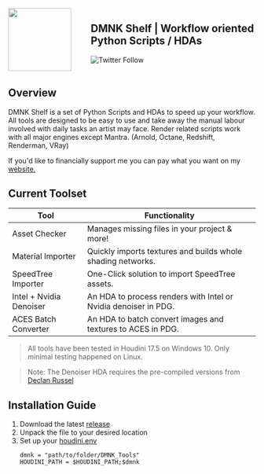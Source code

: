 <img align="left" style="margin-right:40px" src="https://github.com/DominikLingenover/DMNK-Tools/blob/master/resources/DMNK_Logo_Stencil.svg" width="128">

## DMNK Shelf | Workflow oriented Python Scripts / HDAs

![Twitter Follow](https://img.shields.io/twitter/follow/j0zen_?label=Twitter&style=for-the-badge)
<br></br>

## Overview

DMNK Shelf is a set of Python Scripts and HDAs to speed up your workflow.
All tools are designed to be easy to use and take away the manual labour involved with daily tasks an artist may face.
Render related scripts work with all major engines except Mantra. (Arnold, Octane, Redshift, Renderman, VRay)

If you'd like to financially support me you can pay what you want on my [website.](https://dominiklingenover.com/store)

## Current Toolset

Tool | Functionality
---- | -------------
Asset Checker | Manages missing files in your project & more!
Material Importer | Quickly imports textures and builds whole shading networks.
SpeedTree Importer | One-Click solution to import SpeedTree assets.
Intel + Nvidia Denoiser | An HDA to process renders with Intel or Nvidia denoiser in PDG.
ACES Batch Converter | An HDA to batch convert images and textures to ACES in PDG.
> All tools have been tested in Houdini 17.5 on Windows 10. Only minimal testing happened on Linux. 

> Note: The Denoiser HDA requires the pre-compiled versions from [Declan Russel](https://github.com/DeclanRussell)

## Installation Guide

1. Download the latest [release](https://github.com/DominikLingenover/DMNK-Tools/releases)
1. Unpack the file to your desired location 
1. Set up your [houdini.env](https://www.sidefx.com/docs/houdini/basics/config_env#setting-environment-variables)
    ```
    dmnk = "path/to/folder/DMNK_Tools"
    HOUDINI_PATH = $HOUDINI_PATH;$dmnk
    ```
